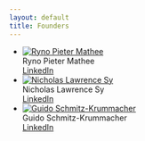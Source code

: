 ```yaml
---
layout: default
title: Founders
---
```


<ul class="founders small-block-grid-1 medium-block-grid-2 large-block-grid-3">

  <li class="founder">
    <div class="photo">
      <a href="https://www.linkedin.com/in/rmathee/" class="link">
        <img src="{{ "/assets/img/founders/ryno.jpg" | relative_url }}" alt="Ryno Pieter Mathee">
      </a>
    </div>
    <div class="name">Ryno Pieter Mathee</div>
    <a href="https://www.linkedin.com/in/rmathee/" class="link"><i class="ico ico-linkedin"></i>LinkedIn</a>
  </li>
  
  <li class="founder">
    <div class="photo">
      <a href="https://www.linkedin.com/in/nick-sy-48a98631/" class="link">
        <img src="{{ "/assets/img/founders/nick.jpg" | relative_url }}" alt="Nicholas Lawrence Sy">
      </a>
    </div>
    <div class="name">Nicholas Lawrence Sy</div>
    <a href="https://www.linkedin.com/in/nick-sy-48a98631/" class="link"><i class="ico ico-linkedin"></i>LinkedIn</a>
  </li>

  <li class="founder">
    <div class="photo">
      <a href="https://www.linkedin.com/in/guidos1/" class="link">
        <img src="{{ "/assets/img/founders/guido.jpg" | relative_url }}" alt="Guido Schmitz-Krummacher">
      </a>
    </div>
    <div class="name">Guido Schmitz-Krummacher</div>
    <a href="https://www.linkedin.com/in/guidos1/" class="link"><i class="ico ico-linkedin"></i>LinkedIn</a>
  </li>

</ul>
